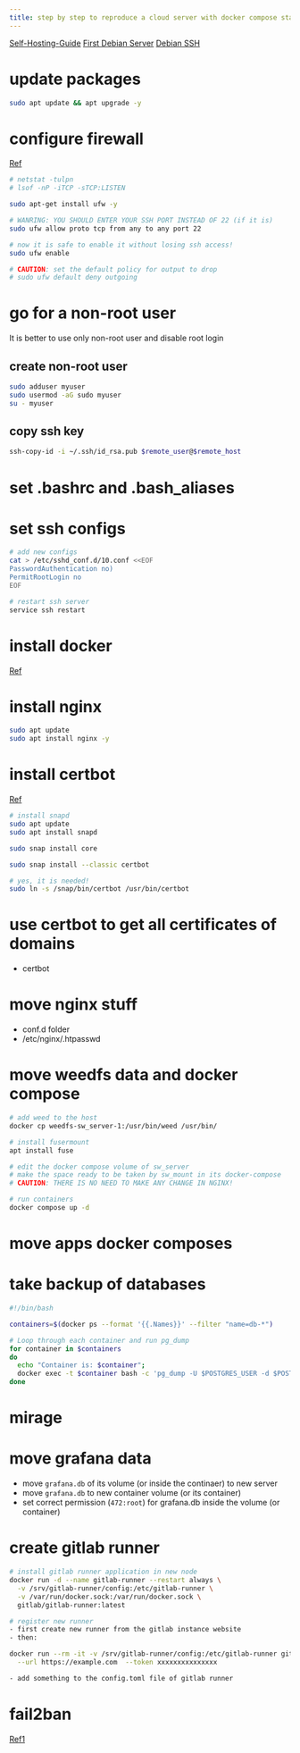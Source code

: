 ```yaml
---
title: step by step to reproduce a cloud server with docker compose stack
---
```


[Self-Hosting-Guide](https://github.com/mikeroyal/Self-Hosting-Guide)
[First Debian Server](https://forums.debian.net/viewtopic.php?t=153625)
[Debian SSH](https://wiki.debian.org/SSH)

# update packages
```bash
sudo apt update && apt upgrade -y
```

# configure firewall
[Ref](https://www.zenarmor.com/docs/network-security-tutorials/how-to-set-up-a-firewall-with-ufw-on-debian)
```bash
# netstat -tulpn
# lsof -nP -iTCP -sTCP:LISTEN

sudo apt-get install ufw -y

# WANRING: YOU SHOULD ENTER YOUR SSH PORT INSTEAD OF 22 (if it is)
sudo ufw allow proto tcp from any to any port 22

# now it is safe to enable it without losing ssh access!
sudo ufw enable

# CAUTION: set the default policy for output to drop
# sudo ufw default deny outgoing
```

# go for a non-root user
It is better to use only non-root user and disable root login

## create non-root user
```bash
sudo adduser myuser
sudo usermod -aG sudo myuser
su - myuser
```

## copy ssh key
```bash
ssh-copy-id -i ~/.ssh/id_rsa.pub $remote_user@$remote_host
```

# set .bashrc and .bash_aliases

# set ssh configs
```bash
# add new configs
cat > /etc/sshd_conf.d/10.conf <<EOF
PasswordAuthentication no)
PermitRootLogin no
EOF

# restart ssh server
service ssh restart
```

# install docker
[Ref](https://docs.docker.com/engine/install/debian/#install-using-the-repository)

# install nginx
```bash
sudo apt update
sudo apt install nginx -y
```

# install certbot
[Ref](https://certbot.eff.org/instructions?ws=nginx&os=debianbuster)

```bash
# install snapd
sudo apt update
sudo apt install snapd

sudo snap install core

sudo snap install --classic certbot

# yes, it is needed!
sudo ln -s /snap/bin/certbot /usr/bin/certbot
```

# use certbot to get all certificates of domains
- certbot

# move nginx stuff
- conf.d folder
- /etc/nginx/.htpasswd

# move weedfs data and docker compose
```bash
# add weed to the host
docker cp weedfs-sw_server-1:/usr/bin/weed /usr/bin/

# install fusermount
apt install fuse

# edit the docker compose volume of sw_server
# make the space ready to be taken by sw_mount in its docker-compose
# CAUTION: THERE IS NO NEED TO MAKE ANY CHANGE IN NGINX!

#‌ run containers
docker compose up -d
```

# move apps docker composes

# take backup of databases
```bash
#!/bin/bash

containers=$(docker ps --format '{{.Names}}' --filter "name=db-*")

# Loop through each container and run pg_dump
for container in $containers
do
  echo "Container is: $container";
  docker exec -t $container bash -c 'pg_dump -U $POSTGRES_USER -d $POSTGRES_DB --clean' > /opt/backups/pg_dumps/pg_dump-$container.sql;
done
```
# mirage

# move grafana data
- move `grafana.db` of its volume (or inside the continaer) to new server
- move `grafana.db` to new container volume (or its container)
- set correct permission (`472:root`) for grafana.db inside the volume (or container)

# create gitlab runner
```bash
# install gitlab runner application in new node
docker run -d --name gitlab-runner --restart always \
  -v /srv/gitlab-runner/config:/etc/gitlab-runner \
  -v /var/run/docker.sock:/var/run/docker.sock \
  gitlab/gitlab-runner:latest

# register new runner
- first create new runner from the gitlab instance website
- then:

docker run --rm -it -v /srv/gitlab-runner/config:/etc/gitlab-runner gitlab/gitlab-runner register \
  --url https://example.com  --token xxxxxxxxxxxxxxx

- add something to the config.toml file of gitlab runner
```

# fail2ban
[Ref1](https://www.linuxcapable.com/how-to-install-fail2ban-on-debian-linux/)
